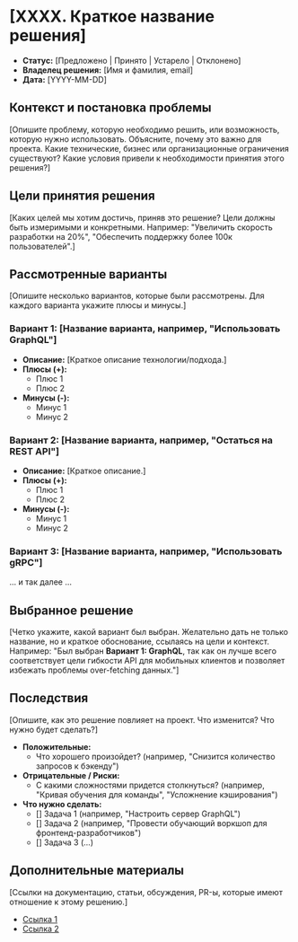 # [XXXX. Краткое название решения]

* **Статус:** [Предложено | Принято | Устарело | Отклонено] 
* **Владелец решения:** [Имя и фамилия, email] 
* **Дата:** [YYYY-MM-DD] 

## Контекст и постановка проблемы

[Опишите проблему, которую необходимо решить, или возможность, которую нужно использовать.
Объясните, почему это важно для проекта. Какие технические, бизнес или организационные ограничения существуют?
Какие условия привели к необходимости принятия этого решения?]

## Цели принятия решения

[Каких целей мы хотим достичь, приняв это решение?
Цели должны быть измеримыми и конкретными.
Например: "Увеличить скорость разработки на 20%", "Обеспечить поддержку более 100к пользователей".]

## Рассмотренные варианты

[Опишите несколько вариантов, которые были рассмотрены. Для каждого варианта укажите плюсы и минусы.]

### Вариант 1: [Название варианта, например, "Использовать GraphQL"]

* **Описание:** [Краткое описание технологии/подхода.]
* **Плюсы (+):**
    * Плюс 1
    * Плюс 2
* **Минусы (-):**
    * Минус 1
    * Минус 2

### Вариант 2: [Название варианта, например, "Остаться на REST API"]

* **Описание:** [Краткое описание.]
* **Плюсы (+):**
    * Плюс 1
    * Плюс 2
* **Минусы (-):**
    * Минус 1
    * Минус 2

### Вариант 3: [Название варианта, например, "Использовать gRPC"]

... и так далее ...

## Выбранное решение

[Четко укажите, какой вариант был выбран.
Желательно дать не только название, но и краткое обоснование, ссылаясь на цели и контекст.
Например: "Был выбран **Вариант 1: GraphQL**, так как он лучше всего соответствует цели гибкости API для мобильных клиентов и позволяет избежать проблемы over-fetching данных."]

## Последствия

[Опишите, как это решение повлияет на проект. Что изменится? Что нужно будет сделать?]

* **Положительные:**
    * Что хорошего произойдет? (например, "Снизится количество запросов к бэкенду")
* **Отрицательные / Риски:**
    * С какими сложностями придется столкнуться? (например, "Кривая обучения для команды", "Усложнение кэширования")
* **Что нужно сделать:**
    * [] Задача 1 (например, "Настроить сервер GraphQL")
    * [] Задача 2 (например, "Провести обучающий воркшоп для фронтенд-разработчиков")
    * [] Задача 3 (...)

## Дополнительные материалы

[Ссылки на документацию, статьи, обсуждения, PR-ы, которые имеют отношение к этому решению.]

* [Ссылка 1](https://example.com)
* [Ссылка 2](https://example.com)